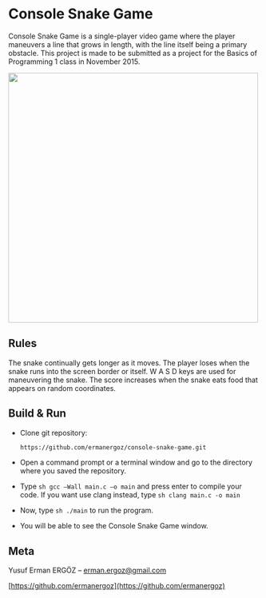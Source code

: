 # Console Snake Game

Console Snake Game is a single-player video game where the player maneuvers a line that grows in length, with the line itself being a primary obstacle. This project is made to be submitted as a project for the Basics of Programming 1 class in November 2015.

<p float="center">
	<img src="https://github.com/ermanergoz/console-snake-game/blob/master/resources/console_snake_game.gif" height="500">
</p>

## Rules

The snake continually gets longer as it moves. The player loses when the snake runs into the screen border or itself. W A S D keys are used for maneuvering the snake. The score increases when the snake eats food that appears on random coordinates.

## Build & Run

- Clone git repository:

	```sh
	https://github.com/ermanergoz/console-snake-game.git
	```

- Open a command prompt or a terminal window and go to the directory where you saved the repository.

- Type ```sh gcc –Wall main.c –o main``` and press enter to compile your code. If you want use clang instead, type ```sh clang main.c -o main```

- Now, type ```sh ./main``` to run the program.

- You will be able to see the Console Snake Game window.


## Meta

Yusuf Erman ERGÖZ – erman.ergoz@gmail.com

[https://github.com/ermanergoz](https://github.com/ermanergoz)
